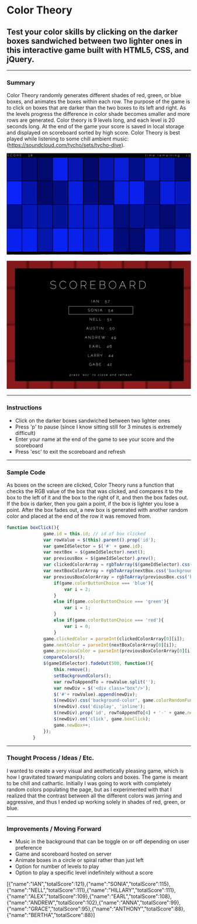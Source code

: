 # Color Theory

## Test your color skills by clicking on the darker boxes sandwiched between two lighter ones in this interactive game built with HTML5, CSS, and jQuery.

---

### Summary

Color Theory randomly generates different shades of red, green, or blue boxes, and animates the boxes within each row. The purpose of the game is to click on boxes that are darker than the two boxes to its left and right. As the levels progress the difference in color shade becomes smaller and more rows are generated. Color theory is 9 levels long, and each level is 20 seconds long. At the end of the game your score is saved in local storage and displayed on scoreboard sorted by high score. Color Theory is best played while listening to some chill ambient music: (https://soundcloud.com/tycho/sets/tycho-dive).

![Color Theory Board](/images/colortheory.png)

![Scoreboard](/images/scoreboard.png)

---

### Instructions

* Click on the darker boxes sandwiched between two lighter ones
* Press 'p' to pause (since I know sitting still for 3 minutes is extremely difficult)
* Enter your name at the end of the game to see your score and the scoreboard
* Press 'esc' to exit the scoreboard and refresh

---

### Sample Code

As boxes on the screen are clicked, Color Theory runs a function that checks the RGB value of the box that was clicked, and compares it to the box to the left of it and the box to the right of it, and then the box fades out. If the box is darker, then you gain a point, if the box is lighter you lose a point. After the box fades out, a new box is generated with another random color and placed at the end of the row it was removed from.

```javascript
function boxClick(){
              game.id = this.id; // id of box clicked
              var rowValue = $(this).parent().prop('id');
              var gameIdSelector = $('#' + game.id);
              var nextBox = $(gameIdSelector).next();
              var previousBox = $(gameIdSelector).prev();
              var clickedColorArray = rgbToArray($(gameIdSelector).css('backgroundColor'));
              var nextBoxColorArray = rgbToArray(nextBox.css('backgroundColor'));
              var previousBoxColorArray = rgbToArray(previousBox.css('backgroundColor'));
                  if(game.colorButtonChoice === 'blue'){
                      var i = 2;
                  }
                  else if(game.colorButtonChoice === 'green'){
                      var i = 1;
                  }
                  else if(game.colorButtonChoice === 'red'){
                      var i = 0;
                  }
              game.clickedColor = parseInt(clickedColorArray[0][i]);
              game.nextColor = parseInt(nextBoxColorArray[0][i]);
              game.previousColor = parseInt(previousBoxColorArray[0][i]);
              compareColors();
              $(gameIdSelector).fadeOut(500, function(){
                  this.remove();
                  setBackgroundColors();
                  var rowToAppendTo = rowValue.split('');
                  var newDiv = $('<div class="box"/>');
                  $('#'+ rowValue).append(newDiv);
                  $(newDiv).css('background-color', game.colorRandomFunction);
                  $(newDiv).css('display', 'inline');
                  $(newDiv).prop('id', rowToAppendTo[4] + '-' + game.newBox);
                  $(newDiv).on('click', game.boxClick);
                  game.newBox++;
              });
          }
```

---

### Thought Process  /  Ideas  /  Etc.

I wanted to create a very visual and aesthetically pleasing game, which is how I gravitated toward manipulating colors and boxes. The game is meant to be chill and cathartic. Initially I was going to work with completely random colors populating the page, but as I experimented with that I realized that the contrast between all the different colors was jarring and aggressive, and thus I ended up working solely in shades of red, green, or blue.

---

### Improvements  /  Moving Forward

* Music in the background that can be toggle on or off depending on user preference
* Game and scoreboard hosted on server
* Animate boxes in a circle or spiral rather than just left
* Option for number of levels to play
* Option to play a specific level indefinitely without a score

[{"name":"IAN","totalScore":121},{"name":"SONIA","totalScore":115},{"name":"NELL","totalScore":111},{"name":"HILLARY","totalScore":111},{"name":"ALEX","totalScore":109},{"name":"EARL","totalScore":108},{"name":"ANDREW","totalScore":102},{"name":"ANNA","totalScore":99},{"name":"GRACE","totalScore":95},{"name":"ANTHONY","totalScore":88},{"name":"BERTHA","totalScore":88}]